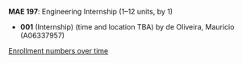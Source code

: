 **MAE 197**: Engineering Internship (1–12 units, by 1)

- **001** (Internship) (time and location TBA) by de Oliveira, Mauricio (A06337957)

[Enrollment numbers over time](./MAE197.tsv)
